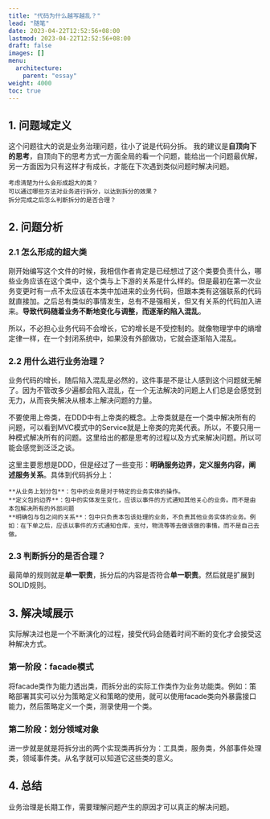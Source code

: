 ```yaml
---
title: "代码为什么越写越乱？"
lead: "随笔"
date: 2023-04-22T12:52:56+08:00
lastmod: 2023-04-22T12:52:56+08:00
draft: false
images: []
menu:
  architecture:
    parent: "essay"
weight: 4000
toc: true
---
```


## 1. 问题域定义

这个问题往大的说是业务治理问题，往小了说是代码分拆。
我的建议是**自顶向下的思考**，自顶向下的思考方式一方面全局的看一个问题，能给出一个问题最优解，另一方面因为只有这样才有成长，才能在下次遇到类似问题时解决问题。

    考虑清楚为什么会形成超大的类？
    可以通过哪些方法对业务进行拆分，以达到拆分的效果？
    拆分完成之后怎么判断拆分的是否合理？

## 2. 问题分析

### 2.1 怎么形成的超大类

刚开始编写这个文件的时候，我相信作者肯定是已经想过了这个类要负责什么，哪些业务应该在这个类中，这个类与上下游的关系是什么样的。但是最初在第一次业务变更时有一点不太应该在本类中加进来的业务代码，但跟本类有这强联系的代码就直接加。之后总有类似的事情发生，总有不是强相关，但又有关系的代码加入进来。**导致代码随着业务不断地变化与调整，而逐渐的陷入混乱**。

所以，不必担心业务代码不会增长，它的增长是不受控制的。就像物理学中的熵增定律一样，在一个封闭系统中，如果没有外部做功，它就会逐渐陷入混乱。
### 2.2 用什么进行业务治理？

业务代码的增长，随后陷入混乱是必然的，这件事是不是让人感到这个问题就无解了。因为不管改多少遍都会陷入混乱，在一个无法解决的问题上人们总是会感觉到无力，从而丧失解决从根本上解决问题的力量。

不要使用上帝类，在DDD中有上帝类的概念。上帝类就是在一个类中解决所有的问题，可以看到MVC模式中的Service就是上帝类的完美代表。所以，不要只用一种模式解决所有的问题。这里给出的都是思考的过程以及方式来解决问题。所以可能会感觉到泛泛之谈。

这里主要思想是DDD，但是经过了一些变形：**明确服务边界，定义服务内容，阐述服务关系**。具体到代码拆分上：

    **从业务上划分包**：包中的业务是对于特定的业务实体的操作。
    **定义包的边界**：包中的实体发生变化，应该以事件的方式通知其他关心的业务。而不是由本包解决所有的外部问题
    **明确包与包之间的关系**：包中只负责本包该处理的业务，不负责其他业务实体的业务。例如：在下单之后，应该以事件的方式通知仓库，支付，物流等等去做该做的事情。而不是自己去做。

### 2.3 判断拆分的是否合理？

最简单的规则就是**单一职责**，拆分后的内容是否符合**单一职责**。然后就是扩展到SOLID规则。
## 3. 解决域展示

实际解决过也是一个不断演化的过程，接受代码会随着时间不断的变化才会接受这种解决方式。
### 第一阶段：facade模式

将facade类作为能力透出类，而拆分出的实际工作类作为业务功能类。例如：策略部署其实可以分为策略定义和策略的使用，就可以使用facade类向外暴露接口能力，然后策略定义一个类，测录使用一个类。
### 第二阶段：划分领域对象

进一步就是就是将拆分出的两个实现类再拆分为：工具类，服务类，外部事件处理类，领域事件类。从名字就可以知道它这些类的意义。
## 4. 总结

业务治理是长期工作，需要理解问题产生的原因才可以真正的解决问题。
